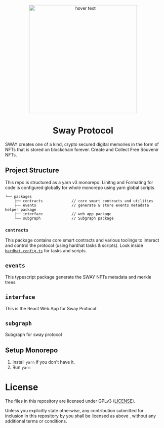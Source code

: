 
<p align="center">
  <img src="https://user-images.githubusercontent.com/17181457/210296904-f6418633-e0a8-410c-aac4-18e5f144a44e.png" width="350" title="hover text">
</p>

<h1 align="center">
  Sway Protocol
</h1>

SWAY creates one of a kind, crypto secured digital memories in the form of NFTs that is stored on blockchain forever. Create and Collect Free
Souvenir NFTs.

## Project Structure
This repo is structured as a yarn v3 monorepo.
Linitng and Formating for code is configured globally for whole monorepo using yarn global scripts.

```
└── packages
    ├── contracts             // core smart contracts and utilities
    ├── events                // generate & store events metadata helper package 
    ├── interface             // web app package
    └── subgraph              // Subgraph package
```

### `contracts`
This package contains core smart contracts and various toolings to interact and control the protocol (using hardhat tasks & scripts). Look inside [`hardhat.config.ts`](./packages/contracts/hardhat.config.ts) for tasks and scripts.

## `events`
This typescript package generate the SWAY NFTs metadata and merkle trees 

## `interface`
This is the React Web App for Sway Protocol

## `subgraph`
Subgraph for sway protocol

## Setup Monorepo

1. Install `yarn` if you don't have it.
2. Run `yarn`

# License
The files in this repository are licensed under GPLv3 ([LICENSE](./LICENSE)).

Unless you explicitly state otherwise, any contribution submitted for inclusion in this repository by you shall be licensed as above , without any additional terms or conditions.
